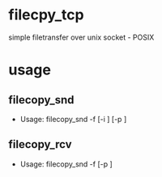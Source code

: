 # filecpy_tcp
simple filetransfer over unix socket - POSIX
# usage
## filecopy_snd
 * Usage: filecopy_snd -f <file> [-i <ip>] [-p <port>]
## filecopy_rcv
 * Usage: filecopy_snd -f <file> [-p <port>]
